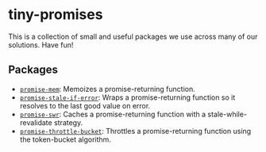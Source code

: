 # tiny-promises

This is a collection of small and useful packages we use across many of our solutions. Have fun!

## Packages

- [`promise-mem`](packages/promise-mem): Memoizes a promise-returning function.
- [`promise-stale-if-error`](packages/promise-stale-if-error): Wraps a promise-returning function so it resolves to the last good value on error.
- [`promise-swr`](packages/promise-swr): Caches a promise-returning function with a stale-while-revalidate strategy.
- [`promise-throttle-bucket`](packages/promise-throttle-bucket): Throttles a promise-returning function using the token-bucket algorithm.
